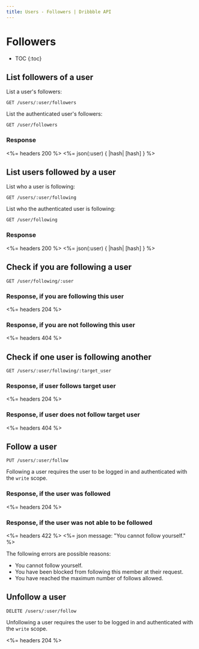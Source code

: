 ```yaml
---
title: Users - Followers | Dribbble API
---
```


# Followers

* TOC
{:toc}

## List followers of a user

List a user's followers:

    GET /users/:user/followers

List the authenticated user's followers:

    GET /user/followers

### Response

<%= headers 200 %>
<%= json(:user) { |hash| [hash] } %>

## List users followed by a user

List who a user is following:

    GET /users/:user/following

List who the authenticated user is following:

    GET /user/following

### Response

<%= headers 200 %>
<%= json(:user) { |hash| [hash] } %>

## Check if you are following a user

    GET /user/following/:user

### Response, if you are following this user

<%= headers 204 %>

### Response, if you are not following this user

<%= headers 404 %>

## Check if one user is following another

    GET /users/:user/following/:target_user

### Response, if user follows target user

<%= headers 204 %>

### Response, if user does not follow target user

<%= headers 404 %>

## Follow a user

    PUT /users/:user/follow

Following a user requires the user to be logged in and authenticated with the
`write` scope.

### Response, if the user was followed

<%= headers 204 %>

### Response, if the user was not able to be followed

<%= headers 422 %>
<%= json message: "You cannot follow yourself." %>

The following errors are possible reasons:

* You cannot follow yourself.
* You have been blocked from following this member at their request.
* You have reached the maximum number of follows allowed.

## Unfollow a user

    DELETE /users/:user/follow

Unfollowing a user requires the user to be logged in and authenticated with the
`write` scope.

<%= headers 204 %>
